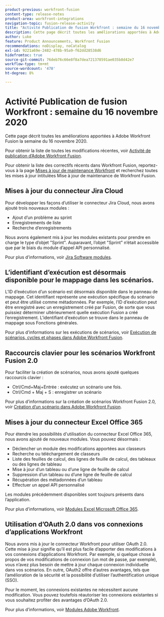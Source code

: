 ```yaml
---
product-previous: workfront-fusion
content-type: release-notes
product-area: workfront-integrations
navigation-topic: fusion-release-activity
title: "Activité Publication de fusion Workfront : semaine du 16 novembre 2020"
description: Cette page décrit toutes les améliorations apportées à Adobe Workfront Fusion la semaine du 16 novembre 2020.
author: Luke
feature: Product Announcements, Workfront Fusion
recommendations: noDisplay, noCatalog
exl-id: 9221a69e-2482-478b-95a9-f62dd28538d6
hidefromtoc: true
source-git-commit: 76deb76c66e8f8a7dea721378591ae035b8d42e7
workflow-type: tm+mt
source-wordcount: '478'
ht-degree: 8%

---
```


# Activité Publication de fusion Workfront : semaine du 16 novembre 2020

Cette page décrit toutes les améliorations apportées à Adobe Workfront Fusion la semaine du 16 novembre 2020.

Pour obtenir la liste de toutes les modifications récentes, voir [Activité de publication d’Adobe Workfront Fusion](../../../../../product-announcements/product-releases/fusion-release-activity/fusion-release-activity.md).

Pour obtenir la liste des correctifs récents dans Workfront Fusion, reportez-vous à la page [Mises à jour de maintenance Workfront](https://experienceleague.adobe.com/docs/workfront-known-issues/releases/current-updates.html?lang=fr) et recherchez toutes les mises à jour intitulées Mise à jour de maintenance de Workfront Fusion.

## Mises à jour du connecteur Jira Cloud

Pour développer les façons d’utiliser le connecteur Jira Cloud, nous avons ajouté trois nouveaux modules :

* Ajout d’un problème au sprint
* Enregistrements de liste
* Recherche d’enregistrements

Nous avons également mis à jour les modules existants pour prendre en charge le type d’objet &quot;Sprint&quot;. Auparavant, l’objet &quot;Sprint&quot; n’était accessible que par le biais du module d’appel API personnalisé.

Pour plus d’informations, voir [Jira Software modules](../../../../../workfront-fusion/apps-and-their-modules/jira-software-modules.md).

## L’identifiant d’exécution est désormais disponible pour le mappage dans les scénarios.

L’ID d’exécution d’un scénario est désormais disponible dans le panneau de mappage. Cet identifiant représente une exécution spécifique du scénario et peut être utilisé comme métadonnées. Par exemple, l’ID d’exécution peut être enregistré avec un enregistrement créé par Fusion, de sorte que vous puissiez déterminer ultérieurement quelle exécution Fusion a créé l’enregistrement. L’identifiant d’exécution se trouve dans le panneau de mappage sous Fonctions générales.

Pour plus d’informations sur les exécutions de scénarios, voir [Exécution de scénarios, cycles et phases dans Adobe Workfront Fusion](../../../../../workfront-fusion/scenarios/scenario-execution-cycles-phases.md).

## Raccourcis clavier pour les scénarios Workfront Fusion 2.0

Pour faciliter la création de scénarios, nous avons ajouté quelques raccourcis clavier :

* Ctrl/Cmd+Maj+Entrée : exécutez un scénario une fois.
* Ctrl/Cmd + Maj + S : enregistrer un scénario

Pour plus d’informations sur la création de scénarios Workfront Fusion 2.0, voir [Création d’un scénario dans Adobe Workfront Fusion](../../../../../workfront-fusion/scenarios/create-a-scenario.md).

## Mises à jour du connecteur Excel Office 365

Pour étendre les possibilités d&#39;utilisation du connecteur Excel Office 365, nous avons ajouté de nouveaux modules. Vous pouvez désormais :

* Déclencher un module des modifications apportées aux classeurs
* Recherche ou téléchargement de classeurs
* Liste des feuilles de calcul, des lignes de feuille de calcul, des tableaux ou des lignes de tableau
* Mise à jour d’un tableau ou d’une ligne de feuille de calcul
* Suppression d’un tableau ou d’une ligne de feuille de calcul
* Récupération des métadonnées d’un tableau
* Effectuer un appel API personnalisé

Les modules précédemment disponibles sont toujours présents dans l’application.

Pour plus d’informations, voir [Modules Excel Microsoft Office 365](../../../../../workfront-fusion/apps-and-their-modules/microsoft-365-excel-modules.md).

## Utilisation d’OAuth 2.0 dans vos connexions d’applications Workfront

Nous avons mis à jour le connecteur Workfront pour utiliser OAuth 2.0. Cette mise à jour signifie qu’il est plus facile d’apporter des modifications à vos connexions d’applications Workfront. Par exemple, si quelque chose à propos de vos modifications de connexion (un mot de passe, par exemple), vous n’avez plus besoin de mettre à jour chaque connexion individuelle dans vos scénarios. En outre, OAuth2 offre d’autres avantages, tels que l’amélioration de la sécurité et la possibilité d’utiliser l’authentification unique (SSO).

Pour le moment, les connexions existantes ne nécessitent aucune modification. Vous pouvez toutefois réautoriser les connexions existantes si vous souhaitez profiter des avantages d’OAuth 2.0.

Pour plus d’informations, voir [Modules Adobe Workfront](../../../../../workfront-fusion/apps-and-their-modules/workfront-modules.md).
